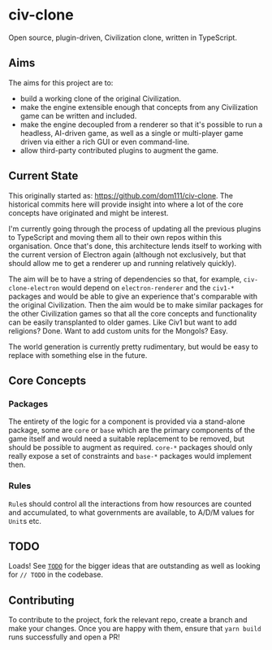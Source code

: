 # civ-clone

Open source, plugin-driven, Civilization clone, written in TypeScript.

## Aims

The aims for this project are to:

- build a working clone of the original Civilization.
- make the engine extensible enough that concepts from any Civilization game can be written and included.
- make the engine decoupled from a renderer so that it's possible to run a headless, AI-driven game, as well as a single
  or multi-player game driven via either a rich GUI or even command-line.
- allow third-party contributed plugins to augment the game.

## Current State

This originally started as: https://github.com/dom111/civ-clone. The historical commits here will provide insight into
where a lot of the core concepts have originated and might be interest.

I'm currently going through the process of updating all the previous plugins to TypeScript and moving them all to their
own repos within this organisation. Once that's done, this architecture lends itself to working with the current version
of Electron again (although not exclusively, but that should allow me to get a renderer up and running relatively
quickly).

The aim will be to have a string of dependencies so that, for example, `civ-clone-electron` would depend on
`electron-renderer` and the `civ1-*` packages and would be able to give an experience that's comparable with the
original Civilization. Then the aim would be to make similar packages for the other Civilization games so that all the
core concepts and functionality can be easily transplanted to older games. Like Civ1 but want to add religions? Done.
Want to add custom units for the Mongols? Easy.

The world generation is currently pretty rudimentary, but would be easy to replace with something else in the future.

## Core Concepts

### Packages

The entirety of the logic for a component is provided via a stand-alone package, some are `core` or `base` which are the
primary components of the game itself and would need a suitable replacement to be removed, but should be possible to
augment as required. `core-*` packages should only really expose a set of constraints and `base-*` packages would
implement then.

### Rules

`Rule`s should control all the interactions from how resources are counted and accumulated, to what governments are
available, to A/D/M values for `Unit`s etc. 

## TODO

Loads! See [`TODO`](TODO.md) for the bigger ideas that are outstanding as well as looking for `// TODO` in the
codebase.

## Contributing

To contribute to the project, fork the relevant repo, create a branch and make your changes. Once you are happy with
them, ensure that `yarn build` runs successfully and open a PR!

